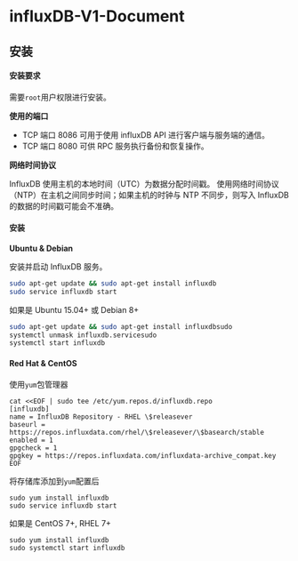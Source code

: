 # influxDB-V1-Document

## 安装

#### 安装要求 <a href="#an-zhuang-yao-qiu" id="an-zhuang-yao-qiu"></a>

需要`root`用户权限进行安装。

**使用的端口**

* TCP 端口 8086 可用于使用 influxDB API 进行客户端与服务端的通信。
* TCP 端口 8080 可供 RPC 服务执行备份和恢复操作。

**网络时间协议**

InfluxDB 使用主机的本地时间（UTC）为数据分配时间戳。 使用网络时间协议（NTP）在主机之间同步时间；如果主机的时钟与 NTP 不同步，则写入 InfluxDB 的数据的时间戳可能会不准确。

#### 安装 <a href="#an-zhuang" id="an-zhuang"></a>

**Ubuntu & Debian**

安装并启动 InfluxDB 服务。

```bash
sudo apt-get update && sudo apt-get install influxdb
sudo service influxdb start
```

如果是 Ubuntu 15.04+ 或 Debian 8+

```bash
sudo apt-get update && sudo apt-get install influxdbsudo 
systemctl unmask influxdb.servicesudo 
systemctl start influxdb
```

#### Red Hat & CentOS

使用`yum`包管理器

```
cat <<EOF | sudo tee /etc/yum.repos.d/influxdb.repo
[influxdb]
name = InfluxDB Repository - RHEL \$releasever
baseurl = https://repos.influxdata.com/rhel/\$releasever/\$basearch/stable
enabled = 1
gpgcheck = 1
gpgkey = https://repos.influxdata.com/influxdata-archive_compat.key
EOF
```

将存储库添加到`yum`配置后

```
sudo yum install influxdb
sudo service influxdb start
```

如果是 CentOS 7+, RHEL 7+

```
sudo yum install influxdb
sudo systemctl start influxdb
```
